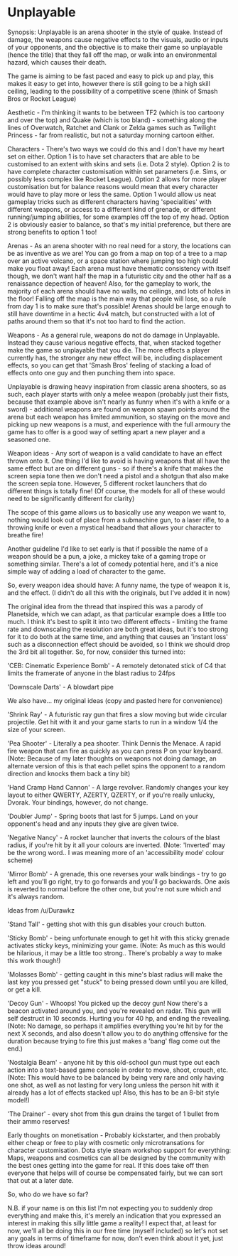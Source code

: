 # Unplayable

Synopsis: Unplayable is an arena shooter in the style of quake. Instead of damage, the weapons cause negative effects to the visuals, audio or inputs of your opponents, and the objective is to make their game so unplayable (hence the title) that they fall off the map, or walk into an environmental hazard, which causes their death.

The game is aiming to be fast paced and easy to pick up and play, this makes it easy to get into, however there is still going to be a high skill ceiling, leading to the possibility of a competitive scene (think of Smash Bros or Rocket League)

Aesthetic - I'm thinking it wants to be between TF2 (which is too cartoony and over the top) and Quake (which is too bland) - something along the lines of Overwatch, Ratchet and Clank or Zelda games such as Twilight Princess - far from realistic, but not a saturday morning cartoon either.

Characters - There's two ways we could do this and I don't have my heart set on either. Option 1 is to have set characters that are able to be customised to an extent with skins and sets (i.e. Dota 2 style). Option 2 is to have complete character customisation within set parameters (i.e. Sims, or possibly less complex like Rocket League). Option 2 allows for more player customisation but for balance reasons would mean that every character would have to play more or less the same. Option 1 would allow us neat gameplay tricks such as different characters having 'specialities' with different weapons, or access to a different kind of grenade, or different running/jumping abilities, for some examples off the top of my head. Option 2 is obviously easier to balance, so that's my initial preference, but there are strong benefits to option 1 too!

Arenas - As an arena shooter with no real need for a story, the locations can be as inventive as we are! You can go from a map on top of a tree to a map over an active volcano, or a space station where jumping too high could make you float away! Each arena must have thematic consistency with itself though, we don't want half the map in a futuristic city and the other half as a renaissance depection of heaven! Also, for the gameplay to work, the majority of each arena should have no walls, no ceilings, and lots of holes in the floor! Falling off the map is the main way that people will lose, so a rule from day 1 is to make sure that's possible! Arenas should be large enough to still have downtime in a hectic 4v4 match, but constructed with a lot of paths around them so that it's not too hard to find the action.

Weapons - As a general rule, weapons do not do damage in Unplayable. Instead they cause various negative effects, that, when stacked together make the game so unplayable that you die. The more effects a player currently has, the stronger any new effect will be, including displacement effects, so you can get that 'Smash Bros' feeling of stacking a load of effects onto one guy and then punching them into space.

Unplayable is drawing heavy inspiration from classic arena shooters, so as such, each player starts with only a melee weapon (probably just their fists, because that example above isn't nearly as funny when it's with a knife or a sword) - additional weapons are found on weapon spawn points around the arena but each weapon has limited ammunition, so staying on the move and picking up new weapons is a must, and experience with the full armoury the game has to offer is a good way of setting apart a new player and a seasoned one.

Weapon ideas - Any sort of weapon is a valid candidate to have an effect thrown onto it. One thing I'd like to avoid is having weapons that all have the same effect but are on different guns - so if there's a knife that makes the screen sepia tone then we don't need a pistol and a shotgun that also make the screen sepia tone. However, 5 different rocket launchers that do different things is totally fine! (Of course, the models for all of these would need to be significantly different for clarity)

The scope of this game allows us to basically use any weapon we want to, nothing would look out of place from a submachine gun, to a laser rifle, to a throwing knife or even a mystical headband that allows your character to breathe fire!

Another guideline I'd like to set early is that if possible the name of a weapon should be a pun, a joke, a mickey take of a gaming trope or something similar. There's a lot of comedy potential here, and it's a nice simple way of adding a load of character to the game.

So, every weapon idea should have: A funny name, the type of weapon it is, and the effect. (I didn't do all this with the originals, but I've added it in now)

The original idea from the thread that inspired this was a parody of Planetside, which we can adapt, as that particular example does a little too much. I think it's best to split it into two different effects - limiting the frame rate and downscaling the resolution are both great ideas, but it's too strong for it to do both at the same time, and anything that causes an 'instant loss' such as a disconnection effect should be avoided, so I think we should drop the 3rd bit all together. So, for now, consider this turned into:

'CEB: Cinematic Experience Bomb' - A remotely detonated stick of C4 that limits the framerate of anyone in the blast radius to 24fps

'Downscale Darts' - A blowdart pipe

We also have... my original ideas (copy and pasted here for convenience)

'Shrink Ray' - A futuristic ray gun that fires a slow moving but wide circular projectile. Get hit with it and your game starts to run in a window 1/4 the size of your screen.

'Pea Shooter' - Literally a pea shooter. Think Dennis the Menace. A rapid fire weapon that can fire as quickly as you can press P on your keyboard. (Note: Because of my later thoughts on weapons not doing damage, an alternate version of this is that each pellet spins the opponent to a random direction and knocks them back a tiny bit)

'Hand Cramp Hand Cannon' - A large revolver. Randomly changes your key layout to either QWERTY, AZERTY, QZERTY, or if you're really unlucky, Dvorak. Your bindings, however, do not change.

'Doubler Jump' - Spring boots that last for 5 jumps. Land on your opponent's head and any inputs they give are given twice.

'Negative Nancy' - A rocket launcher that inverts the colours of the blast radius, if you're hit by it all your colours are inverted. (Note: 'Inverted' may be the wrong word.. I was meaning more of an 'accessibility mode' colour scheme)

'Mirror Bomb' - A grenade, this one reverses your walk bindings - try to go left and you'll go right, try to go forwards and you'll go backwards. One axis is reverted to normal before the other one, but you're not sure which and it's always random.

Ideas from /u/Durawkz

'Stand Tall' - getting shot with this gun disables your crouch button.

'Sticky Bomb' - being unfortunate enough to get hit with this sticky grenade activates sticky keys, minimizing your game. (Note: As much as this would be hilarious, it may be a little too strong.. There's probably a way to make this work though!)

'Molasses Bomb' - getting caught in this mine's blast radius will make the last key you pressed get "stuck" to being pressed down until you are killed, or get a kill.

'Decoy Gun' - Whoops! You picked up the decoy gun! Now there's a beacon activated around you, and you're revealed on radar. This gun will self destruct in 10 seconds. Hurting you for 40 hp, and ending the revealing. (Note: No damage, so perhaps it amplifies everything you're hit by for the next X seconds, and also doesn't allow you to do anything offensive for the duration because trying to fire this just makes a 'bang' flag come out the end.)

'Nostalgia Beam' - anyone hit by this old-school gun must type out each action into a text-based game console in order to move, shoot, crouch, etc. (Note: This would have to be balanced by being very rare and only having one shot, as well as not lasting for very long unless the person hit with it already has a lot of effects stacked up! Also, this has to be an 8-bit style model!)

'The Drainer' - every shot from this gun drains the target of 1 bullet from their ammo reserves!

Early thoughts on monetisation - Probably kickstarter, and then probably either cheap or free to play with cosmetic only microtransations for character customisation. Dota style steam workshop support for everything: Maps, weapons and cosmetics can all be designed by the community with the best ones getting into the game for real. If this does take off then everyone that helps will of course be compensated fairly, but we can sort that out at a later date.

So, who do we have so far?

N.B. if your name is on this list I'm not expecting you to suddenly drop everything and make this, it's merely an indication that you expressed an interest in making this silly little game a reality! I expect that, at least for now, we'll all be doing this in our free time (myself included) so let's not set any goals in terms of timeframe for now, don't even think about it yet, just throw ideas around!
